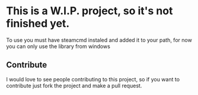 # This is a W.I.P. project, so it's not finished yet.

To use you must have steamcmd instaled and added it to your path, for now you can only use the library from windows

## Contribute
I would love to see people contributing to this project, so if you want to contribute just fork the project and make a pull request.